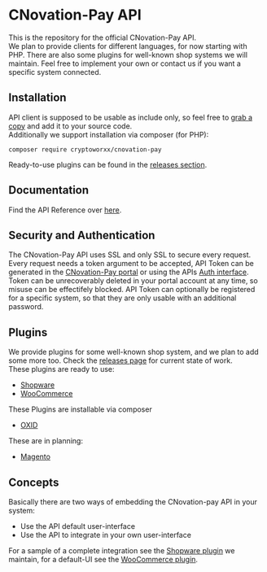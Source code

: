 CNovation-Pay API
=================
This is the repository for the official CNovation-Pay API.    
We plan to provide clients for different languages, for now starting with PHP.
There are also some plugins for well-known shop systems we will maintain.
Feel free to implement your own or contact us if you want a specific system
connected.

Installation
------------
API client is supposed to be usable as include only, so feel free to 
[grab a copy](https://raw.githubusercontent.com/Cryptoworxx/cnovation-pay/master/php/CNovationPayClient.php)
and add it to your source code.    
Additionally we support installation via composer (for PHP):
```
composer require cryptoworxx/cnovation-pay
```
Ready-to-use plugins can be found in the [releases section](https://github.com/Cryptoworxx/cnovation-pay/releases).

Documentation
-------------
Find the API Reference over [here](reference.md).

Security and Authentication
---------------------------
The CNovation-Pay API uses SSL and only SSL to secure every request.
Every request needs a token argument to be accepted, API Token can be generated
in the [CNovation-Pay portal](https://www.c-novation-pay.com/portal/) or using
the APIs [Auth interface](https://www.c-novation-pay.com/api/authenticate).
Token can be unrecoverably deleted in your portal account at any time, so misuse can
be effectifely blocked.
API Token can optionally be registered for a specific system, so that 
they are only usable with an additional password.

Plugins
-------
We provide plugins for some well-known shop system, and we plan to add some more too.
Check the [releases page](https://github.com/Cryptoworxx/cnovation-pay/releases) for current state of work.   
These plugins are ready to use:
* [Shopware](shopware/README.md)
* [WooCommerce](wooCommerce/README.md)

These Plugins are installable via composer
* [OXID](oxid/README.md)


These are in planning:
* [Magento](https://magento.com/)

Concepts
--------
Basically there are two ways of embedding the CNovation-pay API in your system:
* Use the API default user-interface
* Use the API to integrate in your own user-interface

For a sample of a complete integration see the [Shopware plugin](shopware/README.md) we maintain,
for a default-UI see the [WooCommerce plugin](wooCommerce/README.md).
